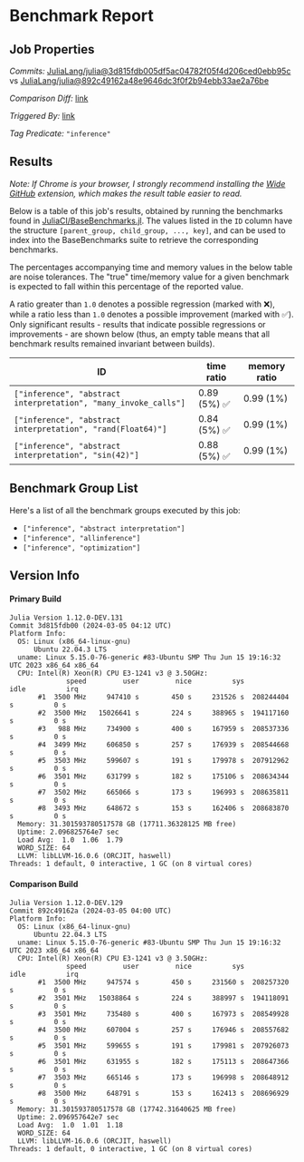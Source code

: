 # Benchmark Report

## Job Properties

*Commits:* [JuliaLang/julia@3d815fdb005df5ac04782f05f4d206ced0ebb95c](https://github.com/JuliaLang/julia/commit/3d815fdb005df5ac04782f05f4d206ced0ebb95c) vs [JuliaLang/julia@892c49162a48e9646dc3f0f2b94ebb33ae2a76be](https://github.com/JuliaLang/julia/commit/892c49162a48e9646dc3f0f2b94ebb33ae2a76be)

*Comparison Diff:* [link](https://github.com/JuliaLang/julia/compare/892c49162a48e9646dc3f0f2b94ebb33ae2a76be..3d815fdb005df5ac04782f05f4d206ced0ebb95c)

*Triggered By:* [link](https://github.com/JuliaLang/julia/pull/53599#issuecomment-1978138757)

*Tag Predicate:* `"inference"`

## Results

*Note: If Chrome is your browser, I strongly recommend installing the [Wide GitHub](https://chrome.google.com/webstore/detail/wide-github/kaalofacklcidaampbokdplbklpeldpj?hl=en)
extension, which makes the result table easier to read.*

Below is a table of this job's results, obtained by running the benchmarks found in
[JuliaCI/BaseBenchmarks.jl](https://github.com/JuliaCI/BaseBenchmarks.jl). The values
listed in the `ID` column have the structure `[parent_group, child_group, ..., key]`,
and can be used to index into the BaseBenchmarks suite to retrieve the corresponding
benchmarks.

The percentages accompanying time and memory values in the below table are noise tolerances. The "true"
time/memory value for a given benchmark is expected to fall within this percentage of the reported value.

A ratio greater than `1.0` denotes a possible regression (marked with :x:), while a ratio less
than `1.0` denotes a possible improvement (marked with :white_check_mark:). Only significant results - results
that indicate possible regressions or improvements - are shown below (thus, an empty table means that all
benchmark results remained invariant between builds).

| ID | time ratio | memory ratio |
|----|------------|--------------|
| `["inference", "abstract interpretation", "many_invoke_calls"]` | 0.89 (5%) :white_check_mark: | 0.99 (1%)  |
| `["inference", "abstract interpretation", "rand(Float64)"]` | 0.84 (5%) :white_check_mark: | 0.99 (1%)  |
| `["inference", "abstract interpretation", "sin(42)"]` | 0.88 (5%) :white_check_mark: | 0.99 (1%)  |

## Benchmark Group List

Here's a list of all the benchmark groups executed by this job:

- `["inference", "abstract interpretation"]`
- `["inference", "allinference"]`
- `["inference", "optimization"]`

## Version Info

#### Primary Build

```
Julia Version 1.12.0-DEV.131
Commit 3d815fdb00 (2024-03-05 04:12 UTC)
Platform Info:
  OS: Linux (x86_64-linux-gnu)
      Ubuntu 22.04.3 LTS
  uname: Linux 5.15.0-76-generic #83-Ubuntu SMP Thu Jun 15 19:16:32 UTC 2023 x86_64 x86_64
  CPU: Intel(R) Xeon(R) CPU E3-1241 v3 @ 3.50GHz: 
              speed         user         nice          sys         idle          irq
       #1  3500 MHz     947410 s        450 s     231526 s  208244404 s          0 s
       #2  3500 MHz   15026641 s        224 s     388965 s  194117160 s          0 s
       #3   988 MHz     734900 s        400 s     167959 s  208537336 s          0 s
       #4  3499 MHz     606850 s        257 s     176939 s  208544668 s          0 s
       #5  3503 MHz     599607 s        191 s     179978 s  207912962 s          0 s
       #6  3501 MHz     631799 s        182 s     175106 s  208634344 s          0 s
       #7  3502 MHz     665066 s        173 s     196993 s  208635811 s          0 s
       #8  3493 MHz     648672 s        153 s     162406 s  208683870 s          0 s
  Memory: 31.301593780517578 GB (17711.36328125 MB free)
  Uptime: 2.096825764e7 sec
  Load Avg:  1.0  1.06  1.79
  WORD_SIZE: 64
  LLVM: libLLVM-16.0.6 (ORCJIT, haswell)
Threads: 1 default, 0 interactive, 1 GC (on 8 virtual cores)

```

#### Comparison Build

```
Julia Version 1.12.0-DEV.129
Commit 892c49162a (2024-03-05 04:00 UTC)
Platform Info:
  OS: Linux (x86_64-linux-gnu)
      Ubuntu 22.04.3 LTS
  uname: Linux 5.15.0-76-generic #83-Ubuntu SMP Thu Jun 15 19:16:32 UTC 2023 x86_64 x86_64
  CPU: Intel(R) Xeon(R) CPU E3-1241 v3 @ 3.50GHz: 
              speed         user         nice          sys         idle          irq
       #1  3500 MHz     947574 s        450 s     231560 s  208257320 s          0 s
       #2  3501 MHz   15038864 s        224 s     388997 s  194118091 s          0 s
       #3  3501 MHz     735480 s        400 s     167973 s  208549928 s          0 s
       #4  3500 MHz     607004 s        257 s     176946 s  208557682 s          0 s
       #5  3501 MHz     599655 s        191 s     179981 s  207926073 s          0 s
       #6  3501 MHz     631955 s        182 s     175113 s  208647366 s          0 s
       #7  3503 MHz     665146 s        173 s     196998 s  208648912 s          0 s
       #8  3500 MHz     648791 s        153 s     162413 s  208696929 s          0 s
  Memory: 31.301593780517578 GB (17742.31640625 MB free)
  Uptime: 2.096957642e7 sec
  Load Avg:  1.0  1.01  1.18
  WORD_SIZE: 64
  LLVM: libLLVM-16.0.6 (ORCJIT, haswell)
Threads: 1 default, 0 interactive, 1 GC (on 8 virtual cores)

```
